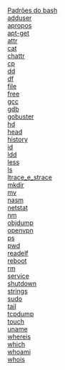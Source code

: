 [Padrões do bash](01-padroes-do-bash.md)</br>
[adduser](adduser.md)</br>
[apropos](apropos.md)</br>
[apt-get](apt-get.md)</br>
[attr](attr.md)</br>
[cat](cat.md)</br>
[chattr](chattr.md)</br>
[cp](cp.md)</br>
[dd](dd.md)</br>
[df](df.md)</br>
[file](file.md)</br>
[free](free.md)</br>
[gcc](gcc.md)</br>
[gdb](gdb.md)</br>
[gobuster](gobuster.md)</br>
[hd](hd.md)</br>
[head](head.md)</br>
[history](history.md)</br>
[id](id.md)</br>
[ldd](ldd.md)</br>
[less](less.md)</br>
[ls](ls.md)</br>
[ltrace_e_strace](ltrace_e_strace.md)</br>
[mkdir](mkdir.md)</br>
[mv](mv.md)</br>
[nasm](nasm.md)</br>
[netstat](netstat.md)</br>
[nm](nm.md)</br>
[objdump](objdump.md)</br>
[openvpn](openvpn-linux.md)</br>
[ps](ps.md)</br>
[pwd](pwd.md)</br>
[readelf](readelf.md)</br>
[reboot](reboot.md)</br>
[rm](rm.md)</br>
[service](service.md)</br>
[shutdown](shutdown.md)</br>
[strings](strings.md)</br>
[sudo](sudo.md)</br>
[tail](tail.md)</br>
[tcpdump](tcpdump.md)</br>
[touch](touch.md)</br>
[uname](uname.md)</br>
[whereis](whereis.md)</br>
[which](which.md)</br>
[whoami](whoami.md)</br>
[whois](whois.md)</br>